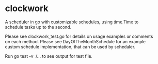# clockwork
A scheduler in go with customizable schedules, using time.Time to schedule tasks up to the second.

Please see clockwork_test.go for details on usage examples or comments on each method.
Please see DayOfTheMonthSchedule for an example custom schedule implementation, that can be used by scheduler.

Run go test -v ./... to see output for test file.
